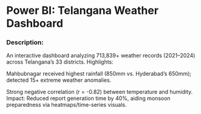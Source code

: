 # Power BI: Telangana Weather Dashboard
### Description:
An interactive dashboard analyzing 713,839+ weather records (2021–2024) across Telangana’s 33 districts. Highlights:

Mahbubnagar received highest rainfall (850mm vs. Hyderabad’s 650mm); detected 15+ extreme weather anomalies.

Strong negative correlation (r = -0.82) between temperature and humidity.
Impact: Reduced report generation time by 40%, aiding monsoon preparedness via heatmaps/time-series visuals.


